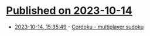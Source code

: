 # [Published on 2023-10-14](index.md)

* [2023-10-14, 15:35:49](https://lobste.rs/s/vteerb/cordoku_multiplayer_sudoku) - [Cordoku - multiplayer sudoku](https://cordoku.vercel.app)
